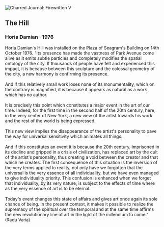 <div class="artwork-of-the-day">
  <div class="container">
    <div class="img-wrapper">
      <img
        src="https://uploads6.wikiart.org/images/horia-damian/the-hill-1976.jpg!Large.jpg"
        alt="Charred Journal: Firewritten V" />
    </div>
    <div class="artwork-detail">
      <div class="artwork-origin"> 
        <h2 class="artwork-name">The Hill</h2>
        <h3 class="artist">
          Horia Damian
                    ·  1976
        </h3>
      </div>
      <p class="description">
        <span class="artwork-description-text ng-binding" ng-bind-html="viewModel.ArtworkOfTheDay.Description | unsafe">Horia Damian's Hill was installed on the Plaza of Seagram's Building on 14th October 1976. "Its presence has made the vastness of Park Avenue come alive as it emits subtle particles and completely modifies the spatial ontology of the city. If thousands of people have felt and experienced this impact, it is because between this sculpture and the colossal geometry of the city, a new harmony is confirming its presence.
<br>
<br>And if this relatively small work loses none of its monumentality, which on the contrary is magnified, it is because it appears as natural as a work which has no author.
<br>
<br>It is precisely this point which constitutes a major event in the art of our time. Indeed, for the first time in the second half of the 20th century, here, in the very center of New York, a new view of the artist towards his work and the rest of the world is being expressed.
<br>
<br>This new view implies the disappearance of the artist's personality to pave the way for universal sensitivity which animates all things.
<br>
<br>And if this constitutes an event it is because the 20th century, imprisoned in its decline and gripped in a crisis of civilization, has replaced art by the cult of the artist's personality, thus creating a void between the creator and that which he creates. The first consequence of this situation is the inversion of the very terms applied to reality, not only have we forgotten that the universal is the very essence of all individuality, but we have even managed to give individuality priority. This confusion is enhanced when we forget that individuality, by its very nature, is subject to the effects of time where as the very essence of art is to be eternal.
<br>
<br>Today's event changes this state of affairs and gives art once again its sole chance of being. In the present context, it makes it possible to realize the supremacy of the spiritual over the temporal and at the same time affirms the new revolutionary line of art in the light of the millennium to come." (Radu Varia)</span>
                        <div class="text-shadow-container" ng-show="showShadow" style=""></div>
      </p>
    </div>
  </div>

</div>
